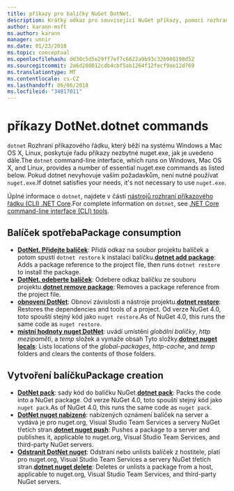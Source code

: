 ```yaml
---
title: příkazy pro balíčky NuGet DotNet.
description: Krátký odkaz pro související NuGet příkazy, pomocí rozhraní příkazového řádku dotnet.
author: karann-msft
ms.author: karann
manager: unnir
ms.date: 01/23/2018
ms.topic: conceptual
ms.openlocfilehash: dd30c5d5e29ff7ef7c6622a9b93c32b908198d52
ms.sourcegitcommit: 2a6d200012cdb4cbf5ab1264f12fecf9ae12d769
ms.translationtype: MT
ms.contentlocale: cs-CZ
ms.lasthandoff: 06/06/2018
ms.locfileid: "34817011"
---
```

# <a name="dotnet-commands"></a><span data-ttu-id="41ef1-103">příkazy DotNet.</span><span class="sxs-lookup"><span data-stu-id="41ef1-103">dotnet commands</span></span>

<span data-ttu-id="41ef1-104">`dotnet` Rozhraní příkazového řádku, který běží na systému Windows a Mac OS X, Linux, poskytuje řadu příkazy nezbytné nuget.exe, jak je uvedeno dále.</span><span class="sxs-lookup"><span data-stu-id="41ef1-104">The `dotnet` command-line interface, which runs on Windows, Mac OS X, and Linux, provides a number of essential nuget.exe commands as listed below.</span></span> <span data-ttu-id="41ef1-105">Pokud dotnet nevyhovuje vašim požadavkům, není nutné používat `nuget.exe`.</span><span class="sxs-lookup"><span data-stu-id="41ef1-105">If dotnet satisfies your needs, it's not necessary to use `nuget.exe`.</span></span>

<span data-ttu-id="41ef1-106">Úplné informace o `dotnet`, najdete v části [nástrojů rozhraní příkazového řádku (CLI) .NET Core](/dotnet/core/tools/?tabs=netcore2x).</span><span class="sxs-lookup"><span data-stu-id="41ef1-106">For complete information on `dotnet`, see [.NET Core command-line interface (CLI) tools](/dotnet/core/tools/?tabs=netcore2x).</span></span>

## <a name="package-consumption"></a><span data-ttu-id="41ef1-107">Balíček spotřeba</span><span class="sxs-lookup"><span data-stu-id="41ef1-107">Package consumption</span></span>

- <span data-ttu-id="41ef1-108">[**DotNet. Přidejte balíček**](/dotnet/core/tools/dotnet-add-package): Přidá odkaz na soubor projektu balíček a potom spustí `dotnet restore` k instalaci balíčku.</span><span class="sxs-lookup"><span data-stu-id="41ef1-108">[**dotnet add package**](/dotnet/core/tools/dotnet-add-package): Adds a package reference to the project file, then runs `dotnet restore` to install the package.</span></span>
- <span data-ttu-id="41ef1-109">[**DotNet. odeberte balíček**](/dotnet/core/tools/dotnet-remove-package): Odebere odkaz balíčku ze souboru projektu.</span><span class="sxs-lookup"><span data-stu-id="41ef1-109">[**dotnet remove package**](/dotnet/core/tools/dotnet-remove-package): Removes a package reference from the project file.</span></span>
- <span data-ttu-id="41ef1-110">[**obnovení DotNet**](/dotnet/core/tools/dotnet-restore?tabs=netcore2x): Obnoví závislosti a nástroje projektu.</span><span class="sxs-lookup"><span data-stu-id="41ef1-110">[**dotnet restore**](/dotnet/core/tools/dotnet-restore?tabs=netcore2x): Restores the dependencies and tools of a project.</span></span> <span data-ttu-id="41ef1-111">Od verze NuGet 4.0, toto spouští stejný kód jako `nuget restore`.</span><span class="sxs-lookup"><span data-stu-id="41ef1-111">As of NuGet 4.0, this runs the same code as `nuget restore`.</span></span>
- <span data-ttu-id="41ef1-112">[**místní hodnoty nuget DotNet**](/dotnet/core/tools/dotnet-nuget-locals): uvádí umístění *globální balíčky*, *http mezipaměti*, a *temp* složek a vymaže obsah Tyto složky.</span><span class="sxs-lookup"><span data-stu-id="41ef1-112">[**dotnet nuget locals**](/dotnet/core/tools/dotnet-nuget-locals): Lists locations of the *global-packages*, *http-cache*, and *temp* folders and clears the contents of those folders.</span></span>

## <a name="package-creation"></a><span data-ttu-id="41ef1-113">Vytvoření balíčku</span><span class="sxs-lookup"><span data-stu-id="41ef1-113">Package creation</span></span>

- <span data-ttu-id="41ef1-114">[**DotNet pack**](/dotnet/core/tools/dotnet-pack?tabs=netcore2x): sady kód do balíčku NuGet.</span><span class="sxs-lookup"><span data-stu-id="41ef1-114">[**dotnet pack**](/dotnet/core/tools/dotnet-pack?tabs=netcore2x): Packs the code into a NuGet package.</span></span> <span data-ttu-id="41ef1-115">Od verze NuGet 4.0, toto spouští stejný kód jako `nuget pack`.</span><span class="sxs-lookup"><span data-stu-id="41ef1-115">As of NuGet 4.0, this runs the same code as `nuget pack`.</span></span>
- <span data-ttu-id="41ef1-116">[**DotNet nuget nabízené**](/dotnet/core/tools/dotnet-nuget-push): nabízených oznámení balíček na server a vydává je pro nuget.org, Visual Studio Team Services a servery NuGet třetích stran.</span><span class="sxs-lookup"><span data-stu-id="41ef1-116">[**dotnet nuget push**](/dotnet/core/tools/dotnet-nuget-push): Pushes a package to a server and publishes it, applicable to nuget.org, Visual Studio Team Services, and third-party NuGet servers.</span></span>
- <span data-ttu-id="41ef1-117">[**Odstranit DotNet nuget**](/dotnet/core/tools/dotnet-nuget-delete): Odstraní nebo unlists balíček z hostitele, platí pro nuget.org, Visual Studio Team Services a servery NuGet třetích stran.</span><span class="sxs-lookup"><span data-stu-id="41ef1-117">[**dotnet nuget delete**](/dotnet/core/tools/dotnet-nuget-delete): Deletes or unlists a package from a host, applicable to nuget.org, Visual Studio Team Services, and third-party NuGet servers.</span></span>
